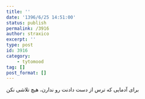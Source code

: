 ```yaml
---
title: ''
date: '1396/6/25 14:51:00'
status: publish
permalink: /3916
author: straxico
excerpt: ''
type: post
id: 3916
category:
    - tytomood
tag: []
post_format: []
---
```

برای آدمایی که ترس از دست دادنت رو ندارن، هیچ تلاشی نکن